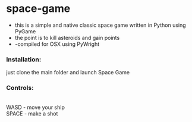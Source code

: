 # space-game
<ul>
  <li>this is a simple and native classic space game written in Python using PyGame 
  <li> the point is to kill asteroids and gain points </li>
  <li>-compiled for OSX using PyWright</li>
</ul>

<h3>Installation: </h3>
just clone the main folder and launch Space Game



<h3>Controls: </h3>
<br> WASD - move your ship
<br> SPACE - make a shot

